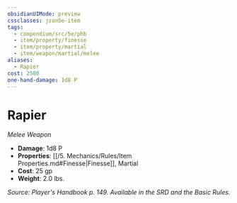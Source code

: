 ```yaml
---
obsidianUIMode: preview
cssclasses: json5e-item
tags:
  - compendium/src/5e/phb
  - item/property/finesse
  - item/property/martial
  - item/weapon/martial/melee
aliases:
  - Rapier
cost: 2500
one-hand-damage: 1d8 P
---
```

# Rapier
*Melee Weapon*  

- **Damage**: 1d8 P
- **Properties**: [[/5. Mechanics/Rules/Item Properties.md#Finesse\|Finesse]], Martial
- **Cost**: 25 gp
- **Weight**: 2.0 lbs.

*Source: Player's Handbook p. 149. Available in the SRD and the Basic Rules.*
